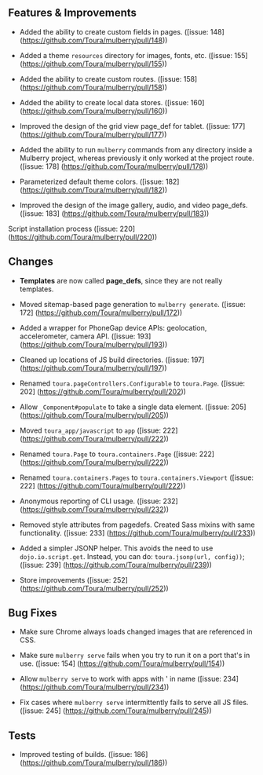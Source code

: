 ## Features & Improvements
* Added the ability to create custom fields in pages.
([issue: 148]
(https://github.com/Toura/mulberry/pull/148))

* Added a theme `resources` directory for images, fonts, etc.
([issue: 155]
(https://github.com/Toura/mulberry/pull/155))

* Added the ability to create custom routes.
([issue: 158]
(https://github.com/Toura/mulberry/pull/158))

* Added the ability to create local data stores.
([issue: 160]
(https://github.com/Toura/mulberry/pull/160))

* Improved the design of the grid view page_def for tablet.
([issue: 177]
(https://github.com/Toura/mulberry/pull/177))

* Added the ability to run `mulberry` commands from any directory inside a Mulberry project, whereas previously it only worked at the project route.
([issue: 178]
(https://github.com/Toura/mulberry/pull/178))

* Parameterized default theme colors. 
([issue: 182]
(https://github.com/Toura/mulberry/pull/182))

* Improved the design of the image gallery, audio, and video page_defs.
([issue: 183]
(https://github.com/Toura/mulberry/pull/183))

Script installation process
([issue: 220]
(https://github.com/Toura/mulberry/pull/220))


## Changes
* **Templates** are now called **page_defs**, since they are not really templates.

* Moved sitemap-based page generation to `mulberry generate`.
([issue: 172]
(https://github.com/Toura/mulberry/pull/172))

* Added a wrapper for PhoneGap device APIs: geolocation, accelerometer, camera API.
([issue: 193]
(https://github.com/Toura/mulberry/pull/193))

* Cleaned up locations of JS build directories.
([issue: 197]
(https://github.com/Toura/mulberry/pull/197))

* Renamed `toura.pageControllers.Configurable` to `toura.Page`.
([issue: 202]
(https://github.com/Toura/mulberry/pull/202))

* Allow `_Component#populate` to take a single data element.
([issue: 205]
(https://github.com/Toura/mulberry/pull/205))

* Moved `toura_app/javascript` to `app`
([issue: 222]
(https://github.com/Toura/mulberry/pull/222))

* Renamed `toura.Page` to `toura.containers.Page`
([issue: 222]
(https://github.com/Toura/mulberry/pull/222))

* Renamed `toura.containers.Pages` to `toura.containers.Viewport`
([issue: 222]
(https://github.com/Toura/mulberry/pull/222))

* Anonymous reporting of CLI usage.
([issue: 232]
(https://github.com/Toura/mulberry/pull/232))

* Removed style attributes from pagedefs. Created Sass mixins with same functionality.
([issue: 233]
(https://github.com/Toura/mulberry/pull/233))

* Added a simpler JSONP helper. This avoids the need to use `dojo.io.script.get`. Instead, you can do: `toura.jsonp(url, config))`;
([issue: 239]
(https://github.com/Toura/mulberry/pull/239))

* Store improvements
([issue: 252]
(https://github.com/Toura/mulberry/pull/252))


## Bug Fixes
* Make sure Chrome always loads changed images that are referenced in CSS. 

* Make sure `mulberry serve` fails when you try to run it on a port that's in use.
([issue: 154]
(https://github.com/Toura/mulberry/pull/154))

* Allow `mulberry serve` to work with apps with ' in name
([issue: 234]
(https://github.com/Toura/mulberry/pull/234))

* Fix cases where `mulberry serve` intermittently fails to serve all JS files.
([issue: 245]
(https://github.com/Toura/mulberry/pull/245))

## Tests
* Improved testing of builds.
([issue: 186]
(https://github.com/Toura/mulberry/pull/186))
